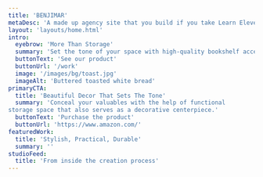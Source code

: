 ```yaml
---
title: 'BENJIMAR'
metaDesc: 'A made up agency site that you build if you take Learn Eleventy From Scratch, by Piccalilli'
layout: 'layouts/home.html'
intro:
  eyebrow: 'More Than Storage'
  summary: 'Set the tone of your space with high-quality bookshelf accessories that make a statement.'
  buttonText: 'See our product'
  buttonUrl: '/work'
  image: '/images/bg/toast.jpg'
  imageAlt: 'Buttered toasted white bread'
primaryCTA:
  title: 'Beautiful Decor That Sets The Tone'
  summary: 'Conceal your valuables with the help of functional
storage space that also serves as a decorative centerpiece.'
  buttonText: 'Purchase the product'
  buttonUrl: 'https://www.amazon.com/'
featuredWork:
  title: 'Stylish, Practical, Durable'
  summary: ''
studioFeed:
  title: 'From inside the creation process'
---
```


